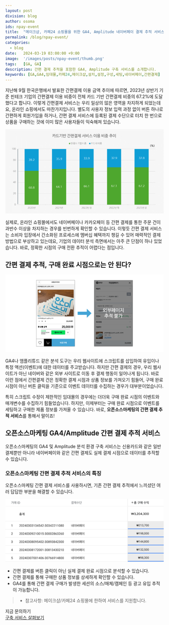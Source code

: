 ```yaml
---
layout: post
division: blog
author: osoma
ids: npay-event
title:  "메이크샵, 카페24 쇼핑몰을 위한 GA4, Amplitude 네이버페이 결제 추적 서비스 안내"
permalink: /blog/npay-event/
categories:
  - blog
date:   2024-03-19 03:00:00 +9:00
image:  '/images/posts/npay-event/thumb.png'
tags:   [GA, GA]
description: 간편 결제 추적을 포함한 GA4, Amplitude 구축 서비스를 소개합니다.
keywords: [GA,GA4,임대몰,카페24,메이크샵,설치,설정,구성,세팅,네이버페이,간편결제]
---
```


지난해 9월 한국은행에서 발표한 간편결제 이용 금액 추이에 따르면, 2023년 상반기 기준 핀테크 기업의 간편결제 이용 비중이 전체 카드 기반 간편결제 비중의 67.2%에 도달했다고 합니다. 이렇게 간편결제 서비스는 우리 일상의 많은 영역을 차지하게 되었는데요, 온라인 쇼핑에서도 마찬가지입니다. 별도의 사용자 정보 입력 과정 없이 버튼 하나로 간편하게 회원가입을 하거나, 간편 결제 서비스에 등록된 결제 수단으로 터치 한 번으로 상품을 구매하는 것에 이미 많은 사용자들이 익숙해져 있습니다.

![통계](/images/posts/npay-event/01.png)

실제로, 온라인 쇼핑몰에서도 네이버페이나 카카오페이 등 간편 결제를 통한 주문 건이 과반수 이상을 차지하는 경우를 빈번하게 확인할 수 있습니다. 이렇듯 간편 결제 서비스는 소비자 입장에서 간소화된 프로세스에 멤버십 혜택까지 챙길 수 있어 매력적인 결제 방법으로 부상하고 있는데요, 기업의 데이터 분석 측면에서는 아주 큰 단점이 하나 있었습니다. 바로, 정확한 시점의 구매 전환 추적이 어렵다는 점입니다.

## 간편 결제 추적, 구매 완료 시점으로는 안 된다?

![네이버페이 추적](/images/posts/npay-event/02.png)

GA4나 앰플리튜드 같은 분석 도구는 우리 웹사이트에 스크립트를 삽입하여 유입이나 특정 액션(이벤트)에 대한 데이터를 주고받습니다. 하지만 간편 결제의 경우, 우리 웹사이트가 아닌 네이버와 같은 외부 사이트로 이동 후 결제 행동이 일어나게 됩니다. 바로 이런 점에서 간편결제 건은 정확한 결제 시점과 상품 정보를 가져오기 힘들어, 구매 완료 시점이 아닌 버튼 클릭을 기준으로 이벤트 데이터를 수집하는 경우가 대부분이었습니다. 

특히 스크립트 수정이 제한적인 임대몰의 경우에는 더더욱 구매 완료 시점의 이벤트와 매개변수를 수집하기 힘들었습니다. 하지만, 이제부터는 구매 완료 시점으로 이벤트를 세팅하고 구매한 제품 정보를 가져올 수 있습니다. 바로, **오픈소스마케팅의 간편 결제 추적 서비스**를 통해서 말이죠!

## 오픈소스마케팅 GA4/Amplitude 간편 결제 추적 서비스

오픈소스마케팅의 GA4 및 Amplitude 분석 환경 구축 서비스는 신용카드와 같은 일반 결제뿐만 아니라 네이버페이와 같은 간편 결제도 실제 결제 시점으로 데이터를 추적할 수 있습니다. 

### 오픈소스마케팅 간편 결제 추적 서비스의 특징

오픈소스마케팅 간편 결제 서비스를 사용하시면, 기존 간편 결제 추적에서 느끼셨던 여러 답답한 부분을 해결할 수 있습니다.

![네이버페이 구매 데이터 예시](/images/posts/npay-event/03.png)

- 간편 결제를 버튼 클릭이 아닌 실제 결제 완료 시점으로 분석할 수 있습니다.
- 간편 결제를 통해 구매한 상품 정보를 상세하게 확인할 수 있습니다.
- GA4를 통해 간편 결제 구매가 발생한 세션의 소스/매체/캠페인 등 광고 유입 추적이 가능합니다.

> * 참고사항: 메이크샵/카페24 쇼핑몰에 한하여 서비스를 지원합니다.

<section class="subscribe section">
  <div class="container">
    <div class="row">
      <div class="col col-12">
        <div class="subscribe__inner">
          <div class="subscribe__info">
            <div class="subscribe-form">
              <a onclick="openContactForm();" class="button button--big subscribe-button text-white" data-tag-index="footer_contents" data-tag-content="컨설팅 문의하기_블로그 본문">
                지금 문의하기
              </a>
            </div>
            <div class="subscribe-form mt-3">
              <a href="/ga-consulting/" class="button button--big subscribe-button text-white" data-tag-index="footer_contents" data-tag-content="구축 서비스 살펴보기_블로그 본문">
                구축 서비스 살펴보기
              </a>
            </div>
          </div>
        </div>
      </div>
    </div>
  </div>
</section>